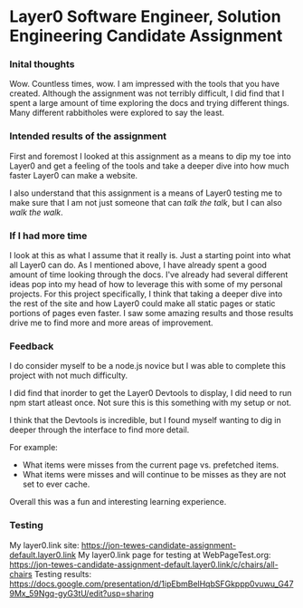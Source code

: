 # Layer0 Software Engineer, Solution Engineering Candidate Assignment 

### Inital thoughts
Wow.  Countless times, wow.  I am impressed with the tools that you have created.  Although the assignment was not terribly difficult, I did find that I spent a large amount of time exploring the docs and trying different things.  Many different rabbitholes were explored to say the least.  

### Intended results of the assignment
First and foremost I looked at this assignment as a means to dip my toe into Layer0 and get a feeling of the tools and take a deeper dive into how much faster Layer0 can make a website.

I also understand that this assignment is a means of Layer0 testing me to make sure that I am not just someone that can *talk the talk*, but I can also *walk the walk*.

### If I had more time

I look at this as what I assume that it really is.  Just a starting point into what all Layer0 can do.  As I mentioned above, I have already spent a good amount of time looking through the docs.  I've already had several different ideas pop into my head of how to leverage this with some of my personal projects.  For this project specifically, I think that taking a deeper dive into the rest of the site and how Layer0 could make all static pages or static portions of pages even faster.  I saw some amazing results and those results drive me to find more and more areas of improvement.

### Feedback

I do consider myself to be a node.js novice but I was able to complete this project with not much difficulty.  

I did find that inorder to get the Layer0 Devtools to display, I did need to run npm start atleast once.  Not sure this is this something with my setup or not.   

I think that the Devtools is incredible, but I found myself wanting to dig in deeper through the interface to find more detail.  

For example:

* What items were misses from the current page vs. prefetched items. 
* What items were misses and will continue to be misses as they are not set to ever cache.

Overall this was a fun and interesting learning experience.  

### Testing

My layer0.link site: <https://jon-tewes-candidate-assignment-default.layer0.link>
My layer0.link page for testing at WebPageTest.org: <https://jon-tewes-candidate-assignment-default.layer0.link/c/chairs/all-chairs>
Testing results: <https://docs.google.com/presentation/d/1ipEbmBelHqbSFGkppp0vuwu_G479Mx_59Ngq-gyG3tU/edit?usp=sharing>